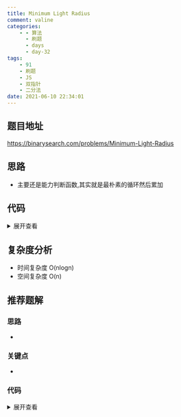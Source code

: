 ```yaml
---
title: Minimum Light Radius
comment: valine
categories:
    - - 算法
      - 刷题
      - days
      - day-32
tags:
    - 91
    - 刷题
    - JS
    - 双指针
    - 二分法
date: 2021-06-10 22:34:01
---
```


## 题目地址

https://binarysearch.com/problems/Minimum-Light-Radius

## 思路

-   主要还是能力判断函数,其实就是最朴素的循环然后累加

## 代码

<details>
    <summary>展开查看</summary>

```js
class Solution {
    solve(nums) {
        nums.sort((a, b) => a - b);
        if (nums.length < 4) return 0;
        const len = nums[nums.length - 1] - nums[0];
        //2r的取值范围
        let left = 0,
            right = len / 3;
        while (left <= right) {
            let mid = left + ((right - left) >> 1);
            // console.log(left,right,mid)
            if (this.canCover(mid, nums)) {
                right = mid - 1;
            } else {
                left = mid + 1;
            }
        }
        return left / 2;
    }
    canCover(d, nums) {
        //判断 d 能否覆盖所有
        let start = nums[0],
            end = start + d;
        //3盏灯
        for (let i = 0; i < 3; i++) {
            let index = nums.findIndex((val) => val > end);
            // console.log(start,end,d,nums,index)
            if (index === -1) return true; //全覆盖
            start = nums[index];
            end = start + d;
        }
        return false;
    }
}
```

</details>

## 复杂度分析

-   时间复杂度 O(nlogn)
-   空间复杂度 O(n)

## 推荐题解

### 思路

-

### 关键点

-

### 代码

<details>
    <summary>展开查看</summary>

```js

```

</details>

